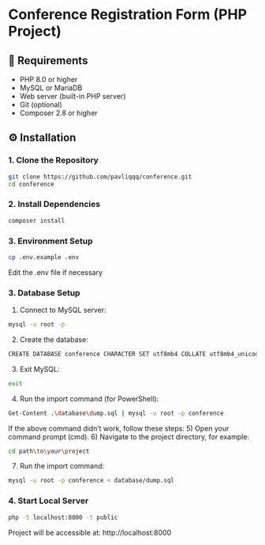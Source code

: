# Conference Registration Form (PHP Project)

## 🧰 Requirements

- PHP 8.0 or higher
- MySQL or MariaDB
- Web server (built-in PHP server)
- Git (optional)
- Composer 2.8 or higher

## ⚙️ Installation

### 1. Clone the Repository

```bash
git clone https://github.com/pavliqqq/conference.git
cd conference
```

### 2. Install Dependencies

```bash
composer install
```

### 3. Environment Setup

```bash
cp .env.example .env
```
Edit the .env file if necessary

### 3. Database Setup

1) Connect to MySQL server:

```bash
mysql -u root -p
```

2) Create the database:

```bash
CREATE DATABASE conference CHARACTER SET utf8mb4 COLLATE utf8mb4_unicode_ci;
```

3) Exit MySQL:

```bash
exit
```

4) Run the import command (for PowerShell):

```bash
Get-Content .\database\dump.sql | mysql -u root -p conference
```

If the above command didn’t work, follow these steps:
5) Open your command prompt (cmd).
6) Navigate to the project directory, for example:

```bash
cd path\to\your\project
```

7) Run the import command:

```bash
mysql -u root -p conference < database/dump.sql
```

### 4. Start Local Server

```bash
php -S localhost:8000 -t public
```

Project will be accessible at:
http://localhost:8000